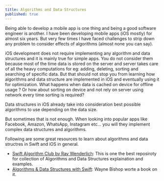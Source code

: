 ```yaml
---
title: Algorithms and Data Structures
published: true
---
```


Being able to develop a mobile app is one thing and being a good software engineer is another. I have been developing mobile apps (iOS mostly)
for almost six years. But very few times I have faced challenges to strip down any problem to consider effects of algorithms (almost none you can say).

iOS development does not require implementing any algorithm and data structures and it is mainly true for simple apps. You do not consider them because most of the time data is stored on the server and server takes care of all the heavy computations for eg: adding, deleting, sorting and searching of specific data.
But that should not stop you from learning how algorithms and data structure are implemented in iOS and eventually using it for optimization. What happens when data is cached on device for offline usage ? Or how about sorting on device and not rely on server using network every time sorting is required?


Data structures in iOS already take into consideration best possible algorithms to use depending on the data size.

But sometimes that is not enough. When looking into popular apps like Facebook, Amazon, WhatsApp, Instagram etc... you will they implement complex data structures and algorithms.

Following are some great resources to learn about algorithms and data structres in Swift and iOS in general. 

- [Swift Algorithm Club by Ray Wenderlich](https://github.com/raywenderlich/swift-algorithm-club "Swift Algorithm Club"): This is one the best reposiroty for collection of Algorithms and Data Structures explaination and examples.
- [Algorithms & Data Structures with Swift](http://waynewbishop.com/swift/ "Algorithms & Data Structures with Swift"): Wayne Bishop worte a book on it. 

